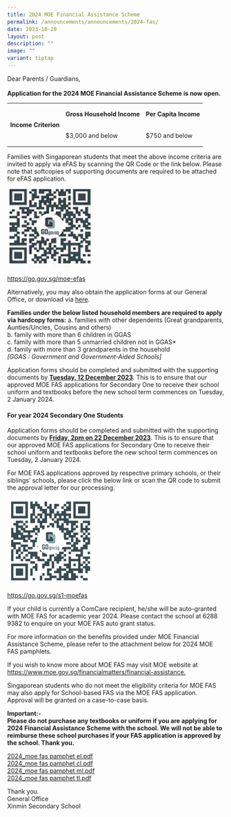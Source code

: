 ```yaml
---
title: 2024 MOE Financial Assistance Scheme
permalink: /announcements/announcements/2024-fas/
date: 2023-10-20
layout: post
description: ""
image: ""
variant: tiptap
---
```

<p>Dear Parents / Guardians,<br><br><strong>Application for the 2024 MOE Financial Assistance Scheme is now open.</strong></p><table><tbody><tr><td rowspan="2" colspan="1"><p><strong>Income Criterion</strong></p></td><td rowspan="1" colspan="1"><p><strong>Gross Household Income</strong></p></td><td rowspan="1" colspan="1"><p><strong>Per Capita Income</strong></p></td></tr><tr><td rowspan="1" colspan="1"><p>$3,000 and below</p></td><td rowspan="1" colspan="1"><p>$750 and below</p></td></tr></tbody></table><p>Families with Singaporean students that meet the above income criteria are invited to apply via eFAS by scanning the QR Code or the link below. Please note that softcopies of supporting documents are required to be attached for eFAS application.</p><div class="isomer-image-wrapper"><img style="width:40%;" height="auto" width="100%" alt="2023 Financial Assistance Scheme (With Revised Income Criteria)" src="/images/Picture1.jpeg"></div><p><a href="https://go.gov.sg/moe-efas" rel="noopener noreferrer nofollow" target="_blank">https://go.gov.sg/moe-efas</a></p><p>Alternatively, you may also obtain the application forms at our General Office, or download via <a href="/files/MOE%20FAS/2024/2024%20moe%20fas%20application%20form.pdf" rel="noopener noreferrer nofollow" target="_blank">here</a>.</p><p><strong>Families under the below listed household members are required to apply via hardcopy forms:</strong> a. families with other dependents (Great grandparents, Aunties/Uncles, Cousins and others)<br>b. family with more than 6 children in GGAS<br>c. family with more than 5 unmarried children not in GGAS*<br>d. family with more than 3 grandparents in the household<br><em>[GGAS : Government and Government-Aided Schools]</em></p><p>Application forms should be completed and submitted with the supporting documents by <strong><u>Tuesday, 12 December 2023</u></strong>. This is to ensure that our approved MOE FAS applications for Secondary One to receive their school uniform and textbooks before the new school term commences on Tuesday, 2 January 2024.</p><h4>For year 2024 Secondary One Students</h4><p>Application forms should be completed and submitted with the supporting documents by <strong><u>Friday, 2pm on 22 December 2023</u></strong>. This is to ensure that our approved MOE FAS applications for Secondary One to receive their school uniform and textbooks before the new school term commences on Tuesday, 2 January 2024.</p><p>For MOE FAS applications approved by respective primary schools, or their siblings’ schools, please click the below link or scan the QR code to submit the approval letter for our processing.</p><div class="isomer-image-wrapper"><img style="width:40%;" height="auto" width="100%" alt="2023 Financial Assistance Scheme (With Revised Income Criteria)" src="/images/MOE%20FAS/moe_fas_2.png"></div><p><a href="https://go.gov.sg/s1-moefas" rel="noopener noreferrer nofollow" target="_blank">https://go.gov.sg/s1-moefas</a></p><p>If your child is currently a ComCare recipient, he/she will be auto-granted with MOE FAS for academic year 2024. Please contact the school at 6288 9382 to enquire on your MOE FAS auto grant status.</p><p>For more information on the benefits provided under MOE Financial Assistance Scheme, please refer to the attachment below for 2024 MOE FAS pamphlets.</p><p>If you wish to know more about MOE FAS may visit MOE website at <a href="https://www.moe.gov.sg/financial-matters/financial-assistance" rel="noopener noreferrer nofollow" target="_blank">https://www.moe.gov.sg/financialmatters/financial-assistance.</a></p><p>Singaporean students who do not meet the eligibility criteria for MOE FAS may also apply for School-based FAS via the MOE FAS application. Approval will be granted on a case-to-case basis.</p><p><strong>Important:-<br>Please do not purchase any textbooks or uniform if you are applying for 2024 Financial Assistance Scheme with the school. We will not be able to reimburse these school purchases if your FAS application is approved by the school. Thank you.</strong></p><p><a href="/files/MOE%20FAS/2024/2024_moe%20fas%20pamphet%20el.pdf" rel="noopener noreferrer nofollow" target="_blank">2024_moe fas pamphet el.pdf</a><br><a href="/files/MOE%20FAS/2024/2024_moe%20fas%20pamphet%20cl.pdf" rel="noopener noreferrer nofollow" target="_blank">2024_moe fas pamphet cl.pdf</a><br><a href="/files/MOE%20FAS/2024/2024_moe%20fas%20pamphet%20ml.pdf" rel="noopener noreferrer nofollow" target="_blank">2024_moe fas pamphet ml.pdf</a><br><a href="/files/MOE%20FAS/2024/2024_moe%20fas%20pamphet%20tl.pdf" rel="noopener noreferrer nofollow" target="_blank">2024_moe fas pamphet tl.pdf</a></p><p>Thank you. <br>General Office<br>Xinmin Secondary School</p>